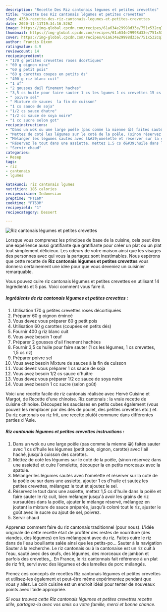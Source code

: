 ```yaml
---
description: "Recette Des Riz cantonais légumes et petites crevettes"
title: "Recette Des Riz cantonais légumes et petites crevettes"
slug: 4350-recette-des-riz-cantonais-legumes-et-petites-crevettes
date: 2020-11-11T19:34:16.526Z
image: https://img-global.cpcdn.com/recipes/61a634e29998d33e/751x532cq70/riz-cantonais-legumes-et-petites-crevettes-photo-principale-de-la-recette.jpg
thumbnail: https://img-global.cpcdn.com/recipes/61a634e29998d33e/751x532cq70/riz-cantonais-legumes-et-petites-crevettes-photo-principale-de-la-recette.jpg
cover: https://img-global.cpcdn.com/recipes/61a634e29998d33e/751x532cq70/riz-cantonais-legumes-et-petites-crevettes-photo-principale-de-la-recette.jpg
author: Francis Dixon
ratingvalue: 4.9
reviewcount: 14
recipeingredient:
- "170 g petites crevettes roses dcortiques"
- "60 g oignon minc"
- "60 g petit pois"
- "60 g carottes coupes en petits ds"
- "400 g riz blanc cuit"
- "1 uf"
- "2 gousses dail finement haches"
- "3,5 cs huile pour faire sauter 1 cs les lgumes 1 cs crevettes 15 cs riz"
- " poivre sel"
- " Mixture de sauces  la fin de cuisson"
- "1 cs sauce de soja"
- "1/2 cs sauce dhutre"
- "1/2 cc sauce de soya noire"
- "1 cc sucre selon got"
recipeinstructions:
- "Dans un wok ou une large poêle (pas comme la mienne 😀) faites sauter avec 1 cs d&#39;huile les légumes (petit pois, oignon, carotte) avec l&#39;ail haché, jusqu&#39;à cuisson des carottes."
- "Mettez de coté les légumes sur le coté de la poêle, (sinon réservez dans une assiette) et cuire l&#39;omelette, découper la en petits morceaux avec la spatule."
- "Mélanger les légumes sautés avec l&#39;omelette et réserver sur la coté de la poêle ou sur dans une assiette, ajouter 1 cs d&#39;huile et sautez les petites crevettes, mélangez le tout et ajoutez le sel."
- "Réservez le tout dans une assiette, mettez 1,5 cs d&#39;huile dans la poêle et faire sauter le riz cuit, bien mélanger jusqu&#39;à avoir les grains de riz sursautées dans la poêle, ajouter le mélange réservé, mélangez en joutant la mixture de sauce préparée, jusqu&#39;à coloré tout le riz, ajuster le goût avec le sucre ou ajout de sel, poivrez."
- "Servir chaud"
categories:
- Resep
tags:
- riz
- cantonais
- lgumes

katakunci: riz cantonais lgumes 
nutrition: 185 calories
recipecuisine: Indonesian
preptime: "PT16M"
cooktime: "PT53M"
recipeyield: "1"
recipecategory: Dessert

---
```



![Riz cantonais légumes et petites crevettes](https://img-global.cpcdn.com/recipes/61a634e29998d33e/751x532cq70/riz-cantonais-legumes-et-petites-crevettes-photo-principale-de-la-recette.jpg)

Lorsque vous comprenez les principes de base de la cuisine, cela peut être une expérience aussi gratifiante que gratifiante pour créer un plat ou un plat tout simplement délicieux. Les odeurs de votre maison ainsi que les visages des personnes avec qui vous la partagez sont inestimables. Nous espérons que cette recette de <strong> Riz cantonais légumes et petites crevettes </strong> vous donnera certainement une idée pour que vous deveniez un cuisinier remarquable.

<!--inarticleads1-->

Vous pouvez cuire riz cantonais légumes et petites crevettes en utilisant 14 Ingrédients et 5 pas. Voici comment vous faire il.

##### Ingrédients de riz cantonais légumes et petites crevettes :

1. Utilisation 170 g petites crevettes roses décortiquées
1. Préparer 60 g oignon émincé
1. Vous devez vous préparer 60 g petit pois
1. Utilisation 60 g carottes (coupées en petits dés)
1. Fournir 400 g riz blanc cuit
1. Vous avez besoin 1 œuf
1. Préparer 2 gousses d&#39;ail finement hachées
1. Fournir 3,5 cs huile pour faire sauter (1 cs les légumes, 1 cs crevettes, 1,5 cs riz)
1. Préparer  poivre sel
1. Vous avez besoin  Mixture de sauces à la fin de cuisson
1. Vous devez vous préparer 1 cs sauce de soja
1. Vous avez besoin 1/2 cs sauce d&#39;huître
1. Vous devez vous préparer 1/2 cc sauce de soya noire
1. Vous avez besoin 1 cc sucre (selon goût)


Voici une recette facile de riz cantonais réalisée avec Hervé Cuisine et Margot, de Recette d&#39;une chinoise. Riz cantonais : la vraie recette de cuisine chinoise. Découpez les saucisses en petits cubes également (vous pouvez les remplacer par des dés de poulet, des petites crevettes etc.) et. Du riz cantonais ou riz frit, une recette plutôt commune dans différentes parties d &#39;Asie. 

<!--inarticleads2-->

##### Riz cantonais légumes et petites crevettes instructions :

1. Dans un wok ou une large poêle (pas comme la mienne 😀) faites sauter avec 1 cs d&#39;huile les légumes (petit pois, oignon, carotte) avec l&#39;ail haché, jusqu&#39;à cuisson des carottes.
1. Mettez de coté les légumes sur le coté de la poêle, (sinon réservez dans une assiette) et cuire l&#39;omelette, découper la en petits morceaux avec la spatule.
1. Mélanger les légumes sautés avec l&#39;omelette et réserver sur la coté de la poêle ou sur dans une assiette, ajouter 1 cs d&#39;huile et sautez les petites crevettes, mélangez le tout et ajoutez le sel.
1. Réservez le tout dans une assiette, mettez 1,5 cs d&#39;huile dans la poêle et faire sauter le riz cuit, bien mélanger jusqu&#39;à avoir les grains de riz sursautées dans la poêle, ajouter le mélange réservé, mélangez en joutant la mixture de sauce préparée, jusqu&#39;à coloré tout le riz, ajuster le goût avec le sucre ou ajout de sel, poivrez.
1. Servir chaud


Apprenez comment faire du riz cantonais traditionnel (pour nous). L&#39;idée originale de cette recette était de profiter des restes de nourriture (des viandes, des légumes) en les mélangeant avec du riz. Faites cuire le riz dans de l&#39;eau bouillante salée ainsi que les petits-po… Sauter à la navigation Sauter à la recherche. Le riz cantonais ou à la cantonaise est un riz cuit à l&#39;eau, sauté avec des œufs, des légumes, des morceaux de jambon et parfois des crevettes,,. En France, le riz cantonnais fait référence à un plat de riz frit, servi avec des légumes et des lamelles de porc mélangés. 

<!--inarticleads1-->

<p>
Prenez ces concepts de recettes Riz cantonais légumes et petites crevettes et utilisez-les également et peut-être même expérimentez pendant que vous y allez. Le coin cuisine est un endroit idéal pour tenter de nouveaux points avec l'aide appropriée.
</p>

<p>
<i>Si vous trouvez cette Riz cantonais légumes et petites crevettes recette utile, partagez-la avec vos amis ou votre famille, merci et bonne chance.</i>
</p>
